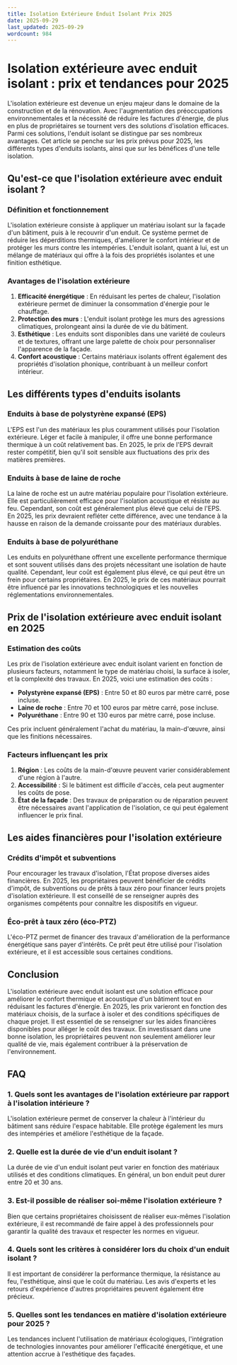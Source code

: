 ```yaml
---
title: Isolation Extérieure Enduit Isolant Prix 2025
date: 2025-09-29
last_updated: 2025-09-29
wordcount: 984
---
```


# Isolation extérieure avec enduit isolant : prix et tendances pour 2025

L'isolation extérieure est devenue un enjeu majeur dans le domaine de la construction et de la rénovation. Avec l'augmentation des préoccupations environnementales et la nécessité de réduire les factures d'énergie, de plus en plus de propriétaires se tournent vers des solutions d'isolation efficaces. Parmi ces solutions, l'enduit isolant se distingue par ses nombreux avantages. Cet article se penche sur les prix prévus pour 2025, les différents types d'enduits isolants, ainsi que sur les bénéfices d'une telle isolation.

## Qu'est-ce que l'isolation extérieure avec enduit isolant ?

### Définition et fonctionnement

L'isolation extérieure consiste à appliquer un matériau isolant sur la façade d'un bâtiment, puis à le recouvrir d'un enduit. Ce système permet de réduire les déperditions thermiques, d'améliorer le confort intérieur et de protéger les murs contre les intempéries. L'enduit isolant, quant à lui, est un mélange de matériaux qui offre à la fois des propriétés isolantes et une finition esthétique.

### Avantages de l'isolation extérieure

1. **Efficacité énergétique** : En réduisant les pertes de chaleur, l'isolation extérieure permet de diminuer la consommation d'énergie pour le chauffage.
2. **Protection des murs** : L'enduit isolant protège les murs des agressions climatiques, prolongeant ainsi la durée de vie du bâtiment.
3. **Esthétique** : Les enduits sont disponibles dans une variété de couleurs et de textures, offrant une large palette de choix pour personnaliser l'apparence de la façade.
4. **Confort acoustique** : Certains matériaux isolants offrent également des propriétés d'isolation phonique, contribuant à un meilleur confort intérieur.

## Les différents types d'enduits isolants

### Enduits à base de polystyrène expansé (EPS)

L'EPS est l'un des matériaux les plus couramment utilisés pour l'isolation extérieure. Léger et facile à manipuler, il offre une bonne performance thermique à un coût relativement bas. En 2025, le prix de l'EPS devrait rester compétitif, bien qu'il soit sensible aux fluctuations des prix des matières premières.

### Enduits à base de laine de roche

La laine de roche est un autre matériau populaire pour l'isolation extérieure. Elle est particulièrement efficace pour l'isolation acoustique et résiste au feu. Cependant, son coût est généralement plus élevé que celui de l'EPS. En 2025, les prix devraient refléter cette différence, avec une tendance à la hausse en raison de la demande croissante pour des matériaux durables.

### Enduits à base de polyuréthane

Les enduits en polyuréthane offrent une excellente performance thermique et sont souvent utilisés dans des projets nécessitant une isolation de haute qualité. Cependant, leur coût est également plus élevé, ce qui peut être un frein pour certains propriétaires. En 2025, le prix de ces matériaux pourrait être influencé par les innovations technologiques et les nouvelles réglementations environnementales.

## Prix de l'isolation extérieure avec enduit isolant en 2025

### Estimation des coûts

Les prix de l'isolation extérieure avec enduit isolant varient en fonction de plusieurs facteurs, notamment le type de matériau choisi, la surface à isoler, et la complexité des travaux. En 2025, voici une estimation des coûts :

- **Polystyrène expansé (EPS)** : Entre 50 et 80 euros par mètre carré, pose incluse.
- **Laine de roche** : Entre 70 et 100 euros par mètre carré, pose incluse.
- **Polyuréthane** : Entre 90 et 130 euros par mètre carré, pose incluse.

Ces prix incluent généralement l'achat du matériau, la main-d'œuvre, ainsi que les finitions nécessaires.

### Facteurs influençant les prix

1. **Région** : Les coûts de la main-d'œuvre peuvent varier considérablement d'une région à l'autre.
2. **Accessibilité** : Si le bâtiment est difficile d'accès, cela peut augmenter les coûts de pose.
3. **État de la façade** : Des travaux de préparation ou de réparation peuvent être nécessaires avant l'application de l'isolation, ce qui peut également influencer le prix final.

## Les aides financières pour l'isolation extérieure

### Crédits d'impôt et subventions

Pour encourager les travaux d'isolation, l'État propose diverses aides financières. En 2025, les propriétaires peuvent bénéficier de crédits d'impôt, de subventions ou de prêts à taux zéro pour financer leurs projets d'isolation extérieure. Il est conseillé de se renseigner auprès des organismes compétents pour connaître les dispositifs en vigueur.

### Éco-prêt à taux zéro (éco-PTZ)

L'éco-PTZ permet de financer des travaux d'amélioration de la performance énergétique sans payer d'intérêts. Ce prêt peut être utilisé pour l'isolation extérieure, et il est accessible sous certaines conditions.

## Conclusion

L'isolation extérieure avec enduit isolant est une solution efficace pour améliorer le confort thermique et acoustique d'un bâtiment tout en réduisant les factures d'énergie. En 2025, les prix varieront en fonction des matériaux choisis, de la surface à isoler et des conditions spécifiques de chaque projet. Il est essentiel de se renseigner sur les aides financières disponibles pour alléger le coût des travaux. En investissant dans une bonne isolation, les propriétaires peuvent non seulement améliorer leur qualité de vie, mais également contribuer à la préservation de l'environnement.

## FAQ

### 1. Quels sont les avantages de l'isolation extérieure par rapport à l'isolation intérieure ?

L'isolation extérieure permet de conserver la chaleur à l'intérieur du bâtiment sans réduire l'espace habitable. Elle protège également les murs des intempéries et améliore l'esthétique de la façade.

### 2. Quelle est la durée de vie d'un enduit isolant ?

La durée de vie d'un enduit isolant peut varier en fonction des matériaux utilisés et des conditions climatiques. En général, un bon enduit peut durer entre 20 et 30 ans.

### 3. Est-il possible de réaliser soi-même l'isolation extérieure ?

Bien que certains propriétaires choisissent de réaliser eux-mêmes l'isolation extérieure, il est recommandé de faire appel à des professionnels pour garantir la qualité des travaux et respecter les normes en vigueur.

### 4. Quels sont les critères à considérer lors du choix d'un enduit isolant ?

Il est important de considérer la performance thermique, la résistance au feu, l'esthétique, ainsi que le coût du matériau. Les avis d'experts et les retours d'expérience d'autres propriétaires peuvent également être précieux.

### 5. Quelles sont les tendances en matière d'isolation extérieure pour 2025 ?

Les tendances incluent l'utilisation de matériaux écologiques, l'intégration de technologies innovantes pour améliorer l'efficacité énergétique, et une attention accrue à l'esthétique des façades.